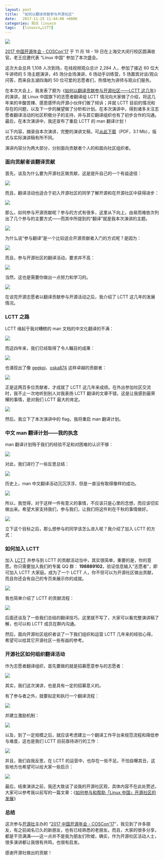 ```yaml
---
layout: post
title:	"如何以翻译贡献参与开源社区"
date:	2017-11-25 11:44:00 +0800 
categories:	观点 linuxcn 
tags:	[linuxcn,LCTT]
---
```



![](/Asserts/Images//attachment/album/201711/25/104856gn5jjjtkjs3mj2jf.jpg)


[2017 中国开源年会 - COSCon'17](http://www.kaiyuanshe.cn/dynamic/217.html) 于 11 月 18 - 19 日在上海交大闵行校区圆满收官。老王应邀代表 “Linux 中国” 参加了本次盛会。


这次大会总共 1,108 人次到场，在线视频观众总计 2,284 人，参加了接近 60 位大牛讲师的 5 场主题演讲，45 场分会场演讲，6 场动手训练营，5 场嘉宾对谈/观众问答，而来自五湖四海的 50 位可爱的志愿者们，热情地为讲师与观众们服务。


在本次大会上，我发表了题为《[如何以翻译贡献参与开源社区——LCTT 这几年](https://img.linux.net.cn/static/pdf/%E5%A6%82%E4%BD%95%E4%BB%A5%E7%BF%BB%E8%AF%91%E8%B4%A1%E7%8C%AE%E5%8F%82%E4%B8%8E%E5%BC%80%E6%BA%90%E7%A4%BE%E5%8C%BA.pdf)》的演讲，就 Linux 中国旗下的志愿者翻译组 LCTT 情况向大家做了介绍，将这几年来的辛酸苦辣、感恩感怀向开源小伙伴们做了倾诉；并就 LCTT 目前的情况和存在的问题，以及下一步的展望做了分析和计划。在本次演讲中，得到诸多关注志愿者翻译活动的社区积极分子的支持，并与其它翻译组织也有了初步合作的沟通。最后，在本次演讲中，我还宣布了重启 LCTT 的 man 翻译计划！


以下内容，摘录自本次演讲，完整的演讲文稿，可[从此下载](https://img.linux.net.cn/static/pdf/%E5%A6%82%E4%BD%95%E4%BB%A5%E7%BF%BB%E8%AF%91%E8%B4%A1%E7%8C%AE%E5%8F%82%E4%B8%8E%E5%BC%80%E6%BA%90%E7%A4%BE%E5%8C%BA.pdf)（PDF，3.1 Mb），版式与实际演讲稿有所不同。


演讲内容分为两大部分，分别面向贡献者个人的和面向社区组织者。


### 面向贡献者谈翻译贡献


首先，谈及为什么要为开源社区做贡献，这是提升自己的一个有益途径：


![](/Asserts/Images//attachment/album/201711/25/105111hwn606fgkwz0b75y.jpg)


而且，翻译活动也适合于初入开源社区的同学了解开源和在开源社区中获得进步：


![](/Asserts/Images//attachment/album/201711/25/105112x88kiyi2799899ky.jpg)


那么，如何参与开源贡献呢？参与的方式有很多，这里从下向上，由易而难依次列出了几个参与的主要方式——而其中所提到的“翻译”就是我本次演讲的主题。


![](/Asserts/Images//attachment/album/201711/25/105308s0eyzvu8qjnsuuuq.jpg)


为什么说“参与翻译”是一个比较适合开源贡献者入门的方式呢？是因为：


![](/Asserts/Images//attachment/album/201711/25/105534uwf3ksvoybyvv2tv.jpg)


而且，参与开源社区的翻译活动，要求并不高：


![](/Asserts/Images//attachment/album/201711/25/105641vd4d3al14y4l81d2.jpg)


当然，这也是需要你做出一点努力和学习的。


![](/Asserts/Images//attachment/album/201711/25/105642v4xtx04bxrtzmcdm.jpg)


在谈完开源志愿者以翻译贡献参与开源活动之后，我介绍了 LCTT 这几年的发展情况。


### LCTT 之路


LCTT 缘起于我对糟糕的 man 文档的中文化翻译的不满：


![](/Asserts/Images//attachment/album/201711/25/105921onfiengtwnleklf3.jpg)


而这四年来，我们已经取得了令人瞩目的成果：


![](/Asserts/Images//attachment/album/201711/25/110009gzv7md313p8zm3m3.jpg)


也涌现出了像 [geekpi](https://linux.cn/lctt/geekpi)、[oska874](https://linux.cn/lctt/oska874) 这样卓越的贡献者：


![](/Asserts/Images//attachment/album/201711/25/110101e3syr3sa77rs7r5s.jpg)


正是这两百多位贡献者，才成就了 LCTT 这几年来成绩。在外出参加社区交流时，我不止一次地听到别人对我表扬 LCTT 翻译的文章不错，这是让我感到最荣耀的事情，是对我们 LCTT 最大的肯定。


![](/Asserts/Images//attachment/album/201711/25/110253wyp43spg3vw2mz4v.jpg)


然后，我立下了本次演讲中的 flag，我将重启 man 翻译计划。


### 中文 man 翻译计划——我的执念


man 翻译计划殇于我们的经验不足和对困难的认识不够：


![](/Asserts/Images//attachment/album/201711/25/110454wlilw4lhw7788sbr.jpg)


对此，我们进行了一些反思总结：


![](/Asserts/Images//attachment/album/201711/25/110536fv7vjnra5axuj5vr.jpg)


历史上，man 中文翻译活动沉沉浮浮，但是一直没有取得像样的成功。


![](/Asserts/Images//attachment/album/201711/25/110635an6u01xgclzx0ggp.jpg)


所以，我觉得，对于这样一件有意义的事情，不应该只是心里的念想，而应该切实做出来。希望大家支持我们，参与我们，让我们将这件利在千秋的事情做好。


![](/Asserts/Images//attachment/album/201711/25/110722n88s8ed8rm74mz2p.jpg)


立下这个目标之后，那么想参与的同学该怎么进入呢？我介绍了加入 LCTT 的方式：


### 如何加入 LCTT


加入 [LCTT](https://linux.cn/lctt/) 并参与到 LCTT 的贡献活动当中，其实很简单，重要的是，你的意愿。你只需要加入我们的专属 QQ 群： **198889102**，验证信息输入“志愿者”，即可加入 LCTT 大家庭。成为了一个 LCTT 人，你不但可以为开源社区做出贡献，而且你还会有自己的专页来展示你的成就。


![](/Asserts/Images//attachment/album/201711/25/111017e535msf9sttpql02.jpg)


我也简单介绍了 LCTT 的贡献流程：


![](/Asserts/Images//attachment/album/201711/25/112703y71vvzo10k16ikn1.gif)


后面还谈及了一些我们总结的翻译技巧，这里就不写了，大家可以看完整演讲稿了解，也可以和 LCTT 成员在群内沟通。


然后，面向开源社区组织者谈了一下我们组织和运营 LCTT 几年来的经验心得，希望可以给其它开源社区一些有益的参考。


### 开源社区如何组织翻译活动


作为志愿者翻译组织，首先要做的就是招募愿意参与的志愿者：


![](/Asserts/Images//attachment/album/201711/25/113241gxt3i8xef66fd6st.jpg)


其实，我们这次演讲，也是具有一定的招募意义的。


有了参与者之外，就要拟定和执行一个翻译流程：


![](/Asserts/Images//attachment/album/201711/25/113357ech2c22hypahmpoa.jpg)


并建立激励机制：


![](/Asserts/Images//attachment/album/201711/25/113445b7ssh0z5le112bn8.jpg)


以及，到了一定规模之后，就应该考虑建立一个翻译工作平台来规范流程和降低参与难度，这也是我们 LCTT 目前亟待进行的工作：


![](/Asserts/Images//attachment/album/201711/25/113614r1rdncndltg1pcgl.jpg)


并且，我们自我反思，在 LCTT 的运营中，也存在一些不足。不怕自曝其丑，这些地方也希望可以给大家一些启示：


![](/Asserts/Images//attachment/album/201711/25/113725qq1ni91mr429t4ik.jpg)


最后，结束演讲之前，我还大致谈了谈我的开源社区观，具体内容不在此处赘述，大家可以参考我以前写的一篇文章：《[如何参与和帮助「Linux 中国」开源社区的发展](/article-8670-1.html)》


### 总结


这次参与[开源社](http://www.kaiyuanshe.cn/)主办的 “[2017 中国开源年会 - COSCon'17](http://www.kaiyuanshe.cn/dynamic/217.html)”，我见到了许多朋友，有之前闻名已久的新朋友，也有已经熟悉的老朋友。而且，大家的很多分享，都是干货满满——这一点并不是我为朋友们吹嘘，确实，作为开源社区活动人士，很多演讲都让我很有共鸣，也很有启发。


感谢开源社做出的贡献！

